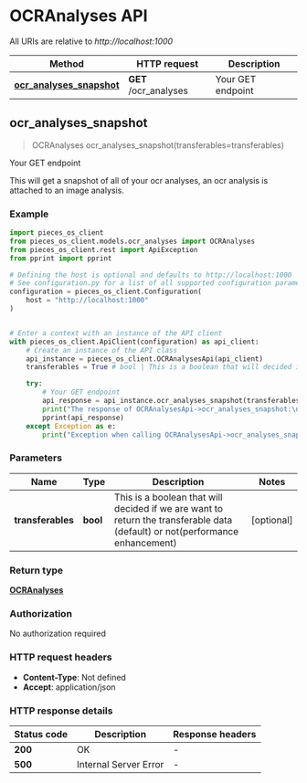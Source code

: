 # OCRAnalyses API

All URIs are relative to *http://localhost:1000*

Method | HTTP request | Description
------------- | ------------- | -------------
[**ocr_analyses_snapshot**](OCRAnalysesApi#ocr_analyses_snapshot) | **GET** /ocr_analyses | Your GET endpoint


## **ocr_analyses_snapshot**
> OCRAnalyses ocr_analyses_snapshot(transferables=transferables)

Your GET endpoint

This will get a snapshot of all of your ocr analyses, an ocr analysis is attached to an image analysis.

### Example


```python
import pieces_os_client
from pieces_os_client.models.ocr_analyses import OCRAnalyses
from pieces_os_client.rest import ApiException
from pprint import pprint

# Defining the host is optional and defaults to http://localhost:1000
# See configuration.py for a list of all supported configuration parameters.
configuration = pieces_os_client.Configuration(
    host = "http://localhost:1000"
)


# Enter a context with an instance of the API client
with pieces_os_client.ApiClient(configuration) as api_client:
    # Create an instance of the API class
    api_instance = pieces_os_client.OCRAnalysesApi(api_client)
    transferables = True # bool | This is a boolean that will decided if we are want to return the transferable data (default) or not(performance enhancement) (optional)

    try:
        # Your GET endpoint
        api_response = api_instance.ocr_analyses_snapshot(transferables=transferables)
        print("The response of OCRAnalysesApi->ocr_analyses_snapshot:\n")
        pprint(api_response)
    except Exception as e:
        print("Exception when calling OCRAnalysesApi->ocr_analyses_snapshot: %s\n" % e)
```



### Parameters


Name | Type | Description  | Notes
------------- | ------------- | ------------- | -------------
 **transferables** | **bool**| This is a boolean that will decided if we are want to return the transferable data (default) or not(performance enhancement) | [optional] 

### Return type

[**OCRAnalyses**](OCRAnalyses)

### Authorization

No authorization required

### HTTP request headers

 - **Content-Type**: Not defined
 - **Accept**: application/json

### HTTP response details

| Status code | Description | Response headers |
|-------------|-------------|------------------|
**200** | OK |  -  |
**500** | Internal Server Error |  -  |



